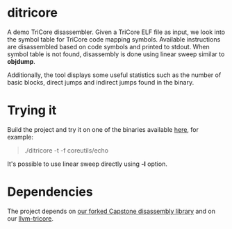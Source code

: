 # ditricore
A demo TriCore disassembler. Given a TriCore ELF file as input, we look 
into the symbol table for TriCore code mapping symbols. 
Available instructions are disassembled based on code symbols 
and printed to stdout. When symbol table is not found, disassembly is done 
using linear sweep similar to **objdump**.

Additionally, the tool displays some useful statistics such as the 
number of basic blocks, direct jumps and indirect jumps found in the binary.

# Trying it
Build the project and try it on one of the binaries available [here], for example:

> ./ditricore -t -f coreutils/echo

It's possible to use linear sweep directly using **-l** option.

# Dependencies 

The project depends on [our forked Capstone disassembly library] and on our [llvm-tricore].

  [our forked Capstone disassembly library]: <https://github.com/TriDis/capstone>
  [here]: <https://github.com/abenkhadra/cases16-benchmarks>
  [llvm-tricore]: <https://github.com/TriDis/llvm-tricore>

